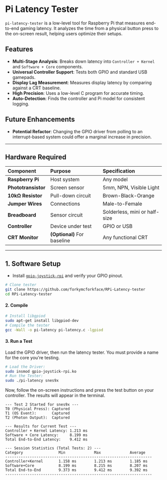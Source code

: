 # Pi Latency Tester

`pi-latency-tester` is a low-level tool for Raspberry Pi that measures end-to-end gaming latency. It analyzes the time from a physical button press to the on-screen result, helping users optimize their setups.

## Features

* **Multi-Stage Analysis**: Breaks down latency into `Controller + Kernel` and `Software + Core` components.
* **Universal Controller Support**: Tests both GPIO and standard USB gamepads.
* **Display Lag Measurement**: Measures display latency by comparing against a CRT baseline.
* **High Precision**: Uses a low-level C program for accurate timing.
* **Auto-Detection**: Finds the controller and Pi model for consistent logging.

## Future Enhancements
* **Potential Refactor**: Changing the GPIO driver from polling to an interrupt-based system could offer a marginal increase in precision.

***
## Hardware Required

| Component | Purpose | Specification |
| :--- | :--- | :--- |
| **Raspberry Pi** | Host system | Any model |
| **Phototransistor**| Screen sensor | 5mm, NPN, Visible Light |
| **10kΩ Resistor** | Pull-down circuit| Brown-Black-Orange |
| **Jumper Wires** | Connections | Male-to-Female |
| **Breadboard** | Sensor circuit | Solderless, mini or half-size|
| **Controller**| Device under test| GPIO or USB |
| **CRT Monitor**| **(Optional)** For baseline | Any functional CRT |

***
## 1. Software Setup

* Install [`gpio-joystick-rpi`](https://github.com/forkymcforkface/gpio-joystick-rpi) and verify your GPIO pinout.
 
```bash
# Clone tester
git clone https://github.com/forkymcforkface/RPi-Latency-tester
cd RPi-Latency-tester
```
#### 2. Compile
```bash
# Install libgpiod
sudo apt-get install libgpiod-dev
# Compile the tester
gcc -Wall -o pi-latency pi-latency.c -lgpiod
```

#### 3. Run a Test
Load the GPIO driver, then run the latency tester. You must provide a name for the core you're testing.
```bash
# Load the Driver:
sudo insmod gpio-joystick-rpi.ko
# Run the Tester:
sudo ./pi-latency snes9x
```

Now, follow the on-screen instructions and press the test button on your controller. The results will appear in the terminal.

```
--- Test 2 Started for snes9x ---
T0 (Physical Press): Captured
T1 (OS Event):       Captured
T2 (Photon Output):  Captured

--- Results for Current Test ---
Controller + Kernel Latency: 1.213 ms
Software + Core Latency:     8.199 ms
Total End-to-End Latency:    9.412 ms

--- Session Statistics (Total Tests: 2) ---
Category                Min             Max             Average
------------------------------------------------------------------
Controller+Kernel       1.158 ms        1.213 ms        1.185 ms
Software+Core           8.199 ms        8.215 ms        8.207 ms
Total End-to-End        9.373 ms        9.412 ms        9.392 ms
------------------------------------------------------------------
```
